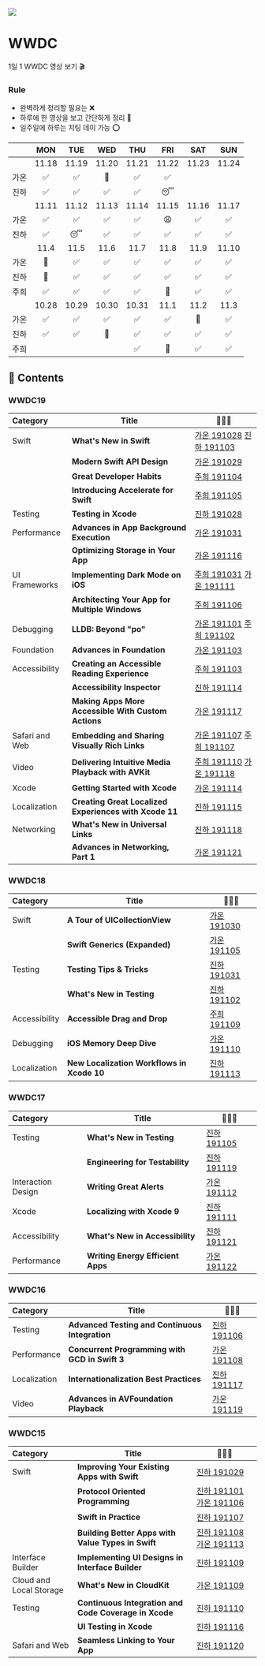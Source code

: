 
![](./WWDC2019.png)

# WWDC
1일 1 WWDC 영상 보기 🎬

### Rule
* 완벽하게 정리할 필요는 ❌
* 하루에 한 영상을 보고 간단하게 정리 📝
* 일주일에 하루는 치팅 데이 가능 ⭕️

||MON|TUE|WED|THU|FRI|SAT|SUN|
|:-:|:-:|:-:|:-:|:-:|:-:|:-:|:-:|
||11.18|11.19|11.20|11.21|11.22|11.23|11.24|
|가온|✅|✅|🥺|✅|✅|||
|진하|✅|✅|✅|✅|😴|||
||11.11|11.12|11.13|11.14|11.15|11.16|11.17|
|가온|✅|✅|✅|✅|😩|✅|✅|
|진하|✅|😴|✅|✅|✅|✅|✅|
||11.4|11.5|11.6|11.7|11.8|11.9|11.10|
|가온|🥳|✅|✅|✅|✅|✅|✅|
|진하|🥳|✅|✅|✅|✅|✅|✅|
|주희|✅|✅|✅|✅|🥳|✅|✅|
||10.28|10.29|10.30|10.31|11.1|11.2|11.3|
|가온|✅|✅|✅|✅|✅|🥳|✅|
|진하|✅|✅|🥳|✅|✅|✅|✅|
|주희||||✅|🥳|✅|✅|


## 📌 Contents
### WWDC19
|Category|Title|👩🏻‍💻|
|:-|--------|-------------------|
|Swift|**What's New in Swift**|[가온 191028](gaonK/WWDC19/WhatsNewInSwift.md) [진하 191103](Jinha/WWDC2019/What-s-New-in-Swift.md)|
||**Modern Swift API Design**|[가온 191029](gaonK/WWDC19/ModernSwiftAPIDesign.md)|
||**Great Developer Habits**|[주희 191104](Juhee/2019/Great_Developer_Habits.md)
||**Introducing Accelerate for Swift**|[주희 191105](Juhee/2019/Swift_Accelerate.md)|
|Testing|**Testing in Xcode**|[진하 191028](Jinha/WWDC2019/Testing-in-Xcode.md)|
|Performance|**Advances in App Background Execution**|[가온 191031](gaonK/WWDC19/AdvancesInAppBackgroundExecution.md)|
||**Optimizing Storage in Your App**|[가온 191116](gaonK/WWDC19/OptimizingStorageInYourApp.md)|
|UI Frameworks|**Implementing Dark Mode on iOS**|[주희 191031](Juhee/ImplementingDarkMode.md) [가온 191111](gaonK/WWDC19/ImplementingDarkModeOniOS.md)|
||**Architecting Your App for Multiple Windows**|[주희 191106](Juhee/2019/Architecting_Multiple_Windows.md)|
|Debugging|**LLDB: Beyond "po"**|[가온 191101](gaonK/WWDC19/LLDBBeyondPo.md) [주희 191102](Juhee/2019/LLDB-Beyond-po.md)|
|Foundation|**Advances in Foundation**|[가온 191103](gaonK/WWDC19/AdvancesInFoundation.md)|
|Accessibility|**Creating an Accessible Reading Experience**|[주희 191103](Juhee/2019/Creating_an_Accessible_Reading_Experience.md)|
||**Accessibility Inspector**|[진하 191114](/Jinha/WWDC2019/Accessibility-Inspector.md)|
||**Making Apps More Accessible With Custom Actions**|[가온 191117](gaonK/WWDC19/MakingAppsMoreAccessibleWithCustomActions.md)|
|Safari and Web|**Embedding and Sharing Visually Rich Links**|[가온 191107](gaonK/WWDC19/EmbeddingAndSharingVisuallyRichLinks.md) [주희 191107](Juhee/2019/Embedding%20and%20Sharing%20Visually%20Rich%20Links.md)|
|Video|**Delivering Intuitive Media Playback with AVKit**|[주희 191110](Juhee/2019/Delivering_Media_Playback_AVKit.md) [가온 191118](gaonK/WWDC19/DeliveringIntuitiveMediaPlaybackWithAVKit.md)|
|Xcode|**Getting Started with Xcode**|[가온 191114](gaonK/WWDC19/GettingStartedWithXcode.md)|
|Localization|**Creating Great Localized Experiences with Xcode 11**|[진하 191115](/Jinha/WWDC2019/Creating-Great-Localized-Experiences-with-Xcode11.md)|
|Networking|**What's New in Universal Links**|[진하 191118](/Jinha/WWDC2019/What-s-New-in-Universal-Links.md)|
||**Advances in Networking, Part 1**|[가온 191121](gaonK/WWDC19/AdvancesInNetworkingPart1.md)|

### WWDC18
|Category|Title|👩🏻‍💻|
|:-|--------|-------------------|
|Swift|**A Tour of UICollectionView**|[가온 191030](gaonK/WWDC18/ATourOfUICollectionView.md)|
||**Swift Generics (Expanded)**|[가온 191105](gaonK/WWDC18/SwiftGenerics(Expanded).md)|
|Testing|**Testing Tips & Tricks**|[진하 191031](/Jinha/WWDC2018/Testing-Tips-Tricks.md)|
||**What's New in Testing**|[진하 191102](/Jinha/WWDC2018/What-s-New-in-Testing.md)|/Jinha/WWDC2018/What-s-New-in-Testing.md
|Accessibility|**Accessible Drag and Drop**|[주희 191109](Juhee/2018/Accessible_Drag%26Drop.md)|
|Debugging|**iOS Memory Deep Dive**|[가온 191110](gaonK/WWDC18/iOSMemoryDeepDive.md)|
|Localization|**New Localization Workflows in Xcode 10**|[진하 191113](/Jinha/WWDC2018/New-Localization-Workflows-in-Xcode10.md)|

### WWDC17
|Category|Title|👩🏻‍💻|
|:-|--------|-------------------|
|Testing|**What's New in Testing**|[진하 191105](/Jinha/WWDC2017/What-s-New-in-Testing.md)|
||**Engineering for Testability**|[진하 191119](Jinha/WWDC2017/Engineering-for-Testability.md)|
|Interaction Design|**Writing Great Alerts**|[가온 191112](gaonK/WWDC17/WritingGreatAlerts.md)|
|Xcode|**Localizing with Xcode 9**|[진하 191111](/Jinha/WWDC2017/Localizing-with-Xcode9.md)|
|Accessibility|**What's New in Accessibility**|[진하 191121](/Jinha/WWDC2017/What-s-New-in-Accessibility.md)|
|Performance|**Writing Energy Efficient Apps**|[가온 191122](gaonK/WWDC17/WritingEnergyEfficientApps.md)|

### WWDC16
|Category|Title|👩🏻‍💻|
|:-|--------|-------------------|
|Testing|**Advanced Testing and Continuous Integration**|[진하 191106](/Jinha/WWDC2016/Advanced-Testing-and-Continuous-Integration.md)|
|Performance|**Concurrent Programming with GCD in Swift 3**|[가온 191108](gaonK/WWDC16/ConcurrentProgrammingWithGCDInSwift3.md)|
|Localization|**Internationalization Best Practices**|[진하 191117](/Jinha/WWDC2016/Internationalization-Best-Practices.md)|
|Video|**Advances in AVFoundation Playback**|[가온 191119](gaonK/WWDC16/AdvancesinAVFoundationPlayback.md)|

### WWDC15
|Category|Title|👩🏻‍💻|
|:-|--------|-------------------|
|Swift|**Improving Your Existing Apps with Swift**|[진하 191029](/Jinha/WWDC2015/Improving-Your-Existing-Apps-with-Swift.md)|
||**Protocol Oriented Programming**|[진하 191101](/Jinha/WWDC2015/Protocol-Oriented-Programming.md) [가온 191106](gaonK/WWDC15/ProtocolOrientedProgrammingInSwift.md)|
||**Swift in Practice**|[진하 191107](/Jinha/WWDC2015/Swift-in-Practice.md)|
||**Building Better Apps with Value Types in Swift**|[진하 191108](/Jinha/WWDC2015/Building-Better-Apps-with-Value-Types-in-Swift.md) [가온 191113](gaonK/WWDC15/BuildingBetterAppsWithValueTypesInSwift.md)|
|Interface Builder|**Implementing UI Designs in Interface Builder**|[진하 191109](/Jinha/WWDC2015/Implementing-UI-Designs-in-Interface-Builder.md)|
|Cloud and Local Storage|**What's New in CloudKit**|[가온 191109](gaonK/WWDC15/WhatsNewInCloudKit.md)|
|Testing|**Continuous Integration and Code Coverage in Xcode**|[진하 191110](/Jinha/WWDC2015/Continuous-Integration-and-Code-Coverage-in-Xcode.md)|
||**UI Testing in Xcode**|[진하 191116](/Jinha/WWDC2015/UI-Testing-in-Xcode.md)|
|Safari and Web|**Seamless Linking to Your App**|[진하 191120](/Jinha/WWDC2015/Seamless-Linking-to-Your-App.md)|

